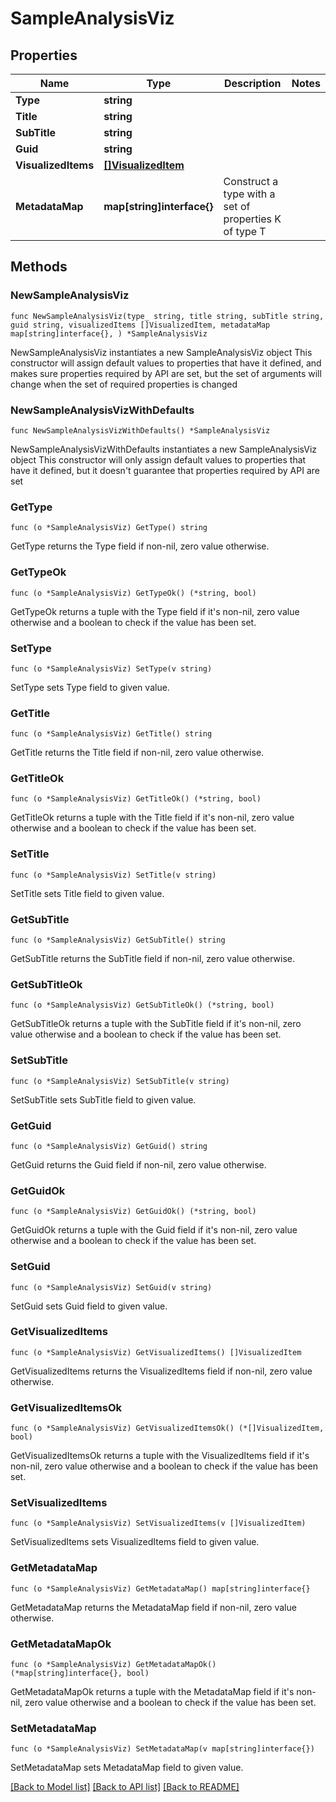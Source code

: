 # SampleAnalysisViz

## Properties

Name | Type | Description | Notes
------------ | ------------- | ------------- | -------------
**Type** | **string** |  | 
**Title** | **string** |  | 
**SubTitle** | **string** |  | 
**Guid** | **string** |  | 
**VisualizedItems** | [**[]VisualizedItem**](VisualizedItem.md) |  | 
**MetadataMap** | **map[string]interface{}** | Construct a type with a set of properties K of type T | 

## Methods

### NewSampleAnalysisViz

`func NewSampleAnalysisViz(type_ string, title string, subTitle string, guid string, visualizedItems []VisualizedItem, metadataMap map[string]interface{}, ) *SampleAnalysisViz`

NewSampleAnalysisViz instantiates a new SampleAnalysisViz object
This constructor will assign default values to properties that have it defined,
and makes sure properties required by API are set, but the set of arguments
will change when the set of required properties is changed

### NewSampleAnalysisVizWithDefaults

`func NewSampleAnalysisVizWithDefaults() *SampleAnalysisViz`

NewSampleAnalysisVizWithDefaults instantiates a new SampleAnalysisViz object
This constructor will only assign default values to properties that have it defined,
but it doesn't guarantee that properties required by API are set

### GetType

`func (o *SampleAnalysisViz) GetType() string`

GetType returns the Type field if non-nil, zero value otherwise.

### GetTypeOk

`func (o *SampleAnalysisViz) GetTypeOk() (*string, bool)`

GetTypeOk returns a tuple with the Type field if it's non-nil, zero value otherwise
and a boolean to check if the value has been set.

### SetType

`func (o *SampleAnalysisViz) SetType(v string)`

SetType sets Type field to given value.


### GetTitle

`func (o *SampleAnalysisViz) GetTitle() string`

GetTitle returns the Title field if non-nil, zero value otherwise.

### GetTitleOk

`func (o *SampleAnalysisViz) GetTitleOk() (*string, bool)`

GetTitleOk returns a tuple with the Title field if it's non-nil, zero value otherwise
and a boolean to check if the value has been set.

### SetTitle

`func (o *SampleAnalysisViz) SetTitle(v string)`

SetTitle sets Title field to given value.


### GetSubTitle

`func (o *SampleAnalysisViz) GetSubTitle() string`

GetSubTitle returns the SubTitle field if non-nil, zero value otherwise.

### GetSubTitleOk

`func (o *SampleAnalysisViz) GetSubTitleOk() (*string, bool)`

GetSubTitleOk returns a tuple with the SubTitle field if it's non-nil, zero value otherwise
and a boolean to check if the value has been set.

### SetSubTitle

`func (o *SampleAnalysisViz) SetSubTitle(v string)`

SetSubTitle sets SubTitle field to given value.


### GetGuid

`func (o *SampleAnalysisViz) GetGuid() string`

GetGuid returns the Guid field if non-nil, zero value otherwise.

### GetGuidOk

`func (o *SampleAnalysisViz) GetGuidOk() (*string, bool)`

GetGuidOk returns a tuple with the Guid field if it's non-nil, zero value otherwise
and a boolean to check if the value has been set.

### SetGuid

`func (o *SampleAnalysisViz) SetGuid(v string)`

SetGuid sets Guid field to given value.


### GetVisualizedItems

`func (o *SampleAnalysisViz) GetVisualizedItems() []VisualizedItem`

GetVisualizedItems returns the VisualizedItems field if non-nil, zero value otherwise.

### GetVisualizedItemsOk

`func (o *SampleAnalysisViz) GetVisualizedItemsOk() (*[]VisualizedItem, bool)`

GetVisualizedItemsOk returns a tuple with the VisualizedItems field if it's non-nil, zero value otherwise
and a boolean to check if the value has been set.

### SetVisualizedItems

`func (o *SampleAnalysisViz) SetVisualizedItems(v []VisualizedItem)`

SetVisualizedItems sets VisualizedItems field to given value.


### GetMetadataMap

`func (o *SampleAnalysisViz) GetMetadataMap() map[string]interface{}`

GetMetadataMap returns the MetadataMap field if non-nil, zero value otherwise.

### GetMetadataMapOk

`func (o *SampleAnalysisViz) GetMetadataMapOk() (*map[string]interface{}, bool)`

GetMetadataMapOk returns a tuple with the MetadataMap field if it's non-nil, zero value otherwise
and a boolean to check if the value has been set.

### SetMetadataMap

`func (o *SampleAnalysisViz) SetMetadataMap(v map[string]interface{})`

SetMetadataMap sets MetadataMap field to given value.



[[Back to Model list]](../README.md#documentation-for-models) [[Back to API list]](../README.md#documentation-for-api-endpoints) [[Back to README]](../README.md)


